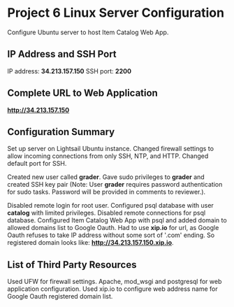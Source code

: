 # Project 6 Linux Server Configuration
Configure Ubuntu server to host Item Catalog Web App.

## IP Address and SSH Port
IP address: **34.213.157.150**
SSH port: **2200**

## Complete URL to Web Application
**http://34.213.157.150**

## Configuration Summary
Set up server on Lightsail Ubuntu instance. Changed firewall settings to allow incoming connections from only SSH, NTP, and HTTP. Changed default port for SSH.

Created new user called **grader**. Gave sudo privileges to **grader** and created SSH key pair (Note: User **grader** requires password authentication for sudo tasks. Password will be provided in comments to reviewer.).

Disabled remote login for root user. Configured psql database with user **catalog** with limited privileges. Disabled remote connections for psql database. Configured Item Catalog Web App with psql and added domain to allowed domains list to Google Oauth. Had to use **xip.io** for url, as Google Oauth refuses to take IP address without some sort of '.com' ending. So registered domain looks like:
**http://34.213.157.150.xip.io**.

## List of Third Party Resources
Used UFW for firewall settings. Apache, mod_wsgi and postgresql for web application configuration. Used xip.io to configure web address name for Google Oauth registered domain list.